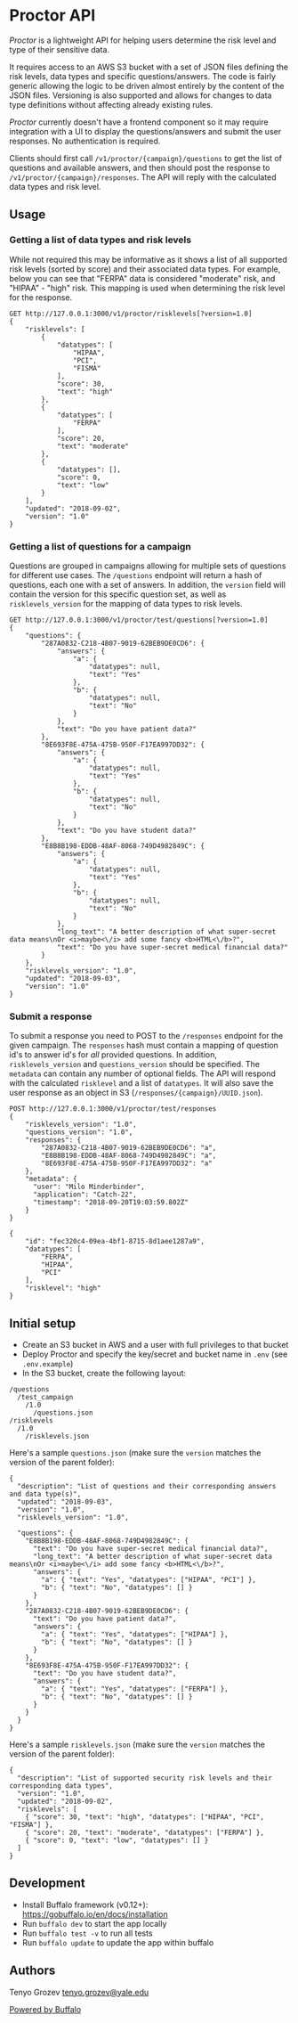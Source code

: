 # Proctor API

*Proctor* is a lightweight API for helping users determine the risk level and type of their sensitive data.

It requires access to an AWS S3 bucket with a set of JSON files defining the risk levels, data types and specific questions/answers. The code is fairly generic allowing the logic to be driven almost entirely by the content of the JSON files. Versioning is also supported and allows for changes to data type definitions without affecting already existing rules.

*Proctor* currently doesn't have a frontend component so it may require integration with a UI to display the questions/answers and submit the user responses. No authentication is required.

Clients should first call `/v1/proctor/{campaign}/questions` to get the list of questions and available answers, and then should post the response to `/v1/proctor/{campaign}/responses`. The API will reply with the calculated data types and risk level.

## Usage

### Getting a list of data types and risk levels

While not required this may be informative as it shows a list of all supported risk levels (sorted by score) and their associated data types. For example, below you can see that "FERPA" data is considered "moderate" risk, and "HIPAA" - "high" risk. This mapping is used when determining the risk level for the response.

```
GET http://127.0.0.1:3000/v1/proctor/risklevels[?version=1.0]
{
    "risklevels": [
        {
            "datatypes": [
                "HIPAA",
                "PCI",
                "FISMA"
            ],
            "score": 30,
            "text": "high"
        },
        {
            "datatypes": [
                "FERPA"
            ],
            "score": 20,
            "text": "moderate"
        },
        {
            "datatypes": [],
            "score": 0,
            "text": "low"
        }
    ],
    "updated": "2018-09-02",
    "version": "1.0"
}
```

### Getting a list of questions for a campaign

Questions are grouped in campaigns allowing for multiple sets of questions for different use cases. The `/questions` endpoint will return a hash of questions, each one with a set of answers. In addition, the `version` field will contain the version for this specific question set, as well as `risklevels_version` for the mapping of data types to risk levels.

```
GET http://127.0.0.1:3000/v1/proctor/test/questions[?version=1.0]
{
    "questions": {
        "287A0832-C218-4B07-9019-62BEB9DE0CD6": {
            "answers": {
                "a": {
                    "datatypes": null,
                    "text": "Yes"
                },
                "b": {
                    "datatypes": null,
                    "text": "No"
                }
            },
            "text": "Do you have patient data?"
        },
        "8E693F8E-475A-475B-950F-F17EA997DD32": {
            "answers": {
                "a": {
                    "datatypes": null,
                    "text": "Yes"
                },
                "b": {
                    "datatypes": null,
                    "text": "No"
                }
            },
            "text": "Do you have student data?"
        },
        "E8B8B198-EDDB-48AF-8068-749D4982849C": {
            "answers": {
                "a": {
                    "datatypes": null,
                    "text": "Yes"
                },
                "b": {
                    "datatypes": null,
                    "text": "No"
                }
            },
            "long_text": "A better description of what super-secret data means\nOr <i>maybe<\/i> add some fancy <b>HTML<\/b>?",
            "text": "Do you have super-secret medical financial data?"
        }
    },
    "risklevels_version": "1.0",
    "updated": "2018-09-03",
    "version": "1.0"
}
```

### Submit a response

To submit a response you need to POST to the `/responses` endpoint for the given campaign. The `responses` hash must contain a mapping of question id's to answer id's for _all_ provided questions. In addition, `risklevels_version` and `questions_version` should be specified. The `metadata` can contain any number of optional fields. The API will respond with the calculated `risklevel` and a list of `datatypes`. It will also save the user response as an object in S3 (`/responses/{campaign}/UUID.json`).

```
POST http://127.0.0.1:3000/v1/proctor/test/responses
{
    "risklevels_version": "1.0",
    "questions_version": "1.0",
    "responses": {
        "287A0832-C218-4B07-9019-62BEB9DE0CD6": "a",
        "E8B8B198-EDDB-48AF-8068-749D4982849C": "a",
        "8E693F8E-475A-475B-950F-F17EA997DD32": "a"
    },
    "metadata": {
      "user": "Milo Minderbinder",
      "application": "Catch-22",
      "timestamp": "2018-09-20T19:03:59.802Z"
    }
}

{
    "id": "fec320c4-09ea-4bf1-8715-8d1aee1287a9",
    "datatypes": [
        "FERPA",
        "HIPAA",
        "PCI"
    ],
    "risklevel": "high"
}
```

## Initial setup

- Create an S3 bucket in AWS and a user with full privileges to that bucket
- Deploy Proctor and specify the key/secret and bucket name in `.env` (see `.env.example`)
- In the S3 bucket, create the following layout:
```
/questions
  /test_campaign
    /1.0
      /questions.json
/risklevels
  /1.0
    /risklevels.json
```

Here's a sample `questions.json` (make sure the `version` matches the version of the parent folder):
```
{
  "description": "List of questions and their corresponding answers and data type(s)",
  "updated": "2018-09-03",
  "version": "1.0",
  "risklevels_version": "1.0",

  "questions": {
    "E8B8B198-EDDB-48AF-8068-749D4982849C": {
      "text": "Do you have super-secret medical financial data?",
      "long_text": "A better description of what super-secret data means\nOr <i>maybe<\/i> add some fancy <b>HTML<\/b>?",
      "answers": {
        "a": { "text": "Yes", "datatypes": ["HIPAA", "PCI"] },
        "b": { "text": "No", "datatypes": [] }
      }
    },
    "287A0832-C218-4B07-9019-62BEB9DE0CD6": {
      "text": "Do you have patient data?",
      "answers": {
        "a": { "text": "Yes", "datatypes": ["HIPAA"] },
        "b": { "text": "No", "datatypes": [] }
      }
    },
    "8E693F8E-475A-475B-950F-F17EA997DD32": {
      "text": "Do you have student data?",
      "answers": {
        "a": { "text": "Yes", "datatypes": ["FERPA"] },
        "b": { "text": "No", "datatypes": [] }
      }
    }
  }
}
```

Here's a sample `risklevels.json` (make sure the `version` matches the version of the parent folder):
```
{
  "description": "List of supported security risk levels and their corresponding data types",
  "version": "1.0",
  "updated": "2018-09-02",
  "risklevels": [
    { "score": 30, "text": "high", "datatypes": ["HIPAA", "PCI", "FISMA"] },
    { "score": 20, "text": "moderate", "datatypes": ["FERPA"] },
    { "score": 0, "text": "low", "datatypes": [] }
  ]
}
```

## Development

- Install Buffalo framework (v0.12+): https://gobuffalo.io/en/docs/installation
- Run `buffalo dev` to start the app locally
- Run `buffalo test -v` to run all tests
- Run `buffalo update` to update the app within buffalo

## Authors

Tenyo Grozev <tenyo.grozev@yale.edu>

[Powered by Buffalo](http://gobuffalo.io)
